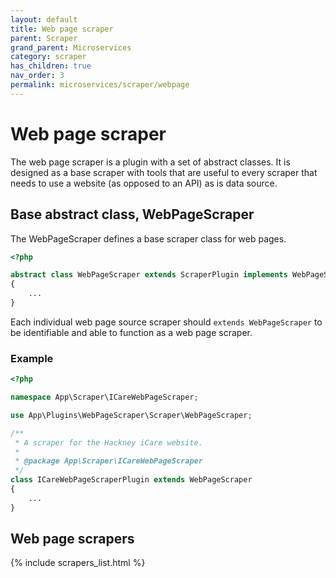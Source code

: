 ```yaml
---
layout: default
title: Web page scraper
parent: Scraper
grand_parent: Microservices
category: scraper
has_children: true
nav_order: 3
permalink: microservices/scraper/webpage
---
```


# Web page scraper

The web page scraper is a plugin with a set of abstract classes. It is designed as a base scraper with tools that are useful to every scraper that needs to use a website (as opposed to an API) as is data source.

## Base abstract class, WebPageScraper

The WebPageScraper defines a base scraper class for web pages.

```php
<?php

abstract class WebPageScraper extends ScraperPlugin implements WebPageScraperInterface
{
    ...
}
```

Each individual web page source scraper should `extends WebPageScraper` to be identifiable and able to function as a web page scraper.

### Example

```php
<?php

namespace App\Scraper\ICareWebPageScraper;

use App\Plugins\WebPageScraper\Scraper\WebPageScraper;

/**
 * A scraper for the Hackney iCare website.
 *
 * @package App\Scraper\ICareWebPageScraper
 */
class ICareWebPageScraperPlugin extends WebPageScraper
{
    ...
}
```


## Web page scrapers

{% include scrapers_list.html %}